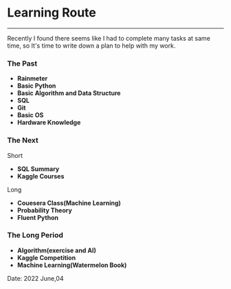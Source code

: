 # Learning Route
------
Recently I found there seems like I had to complete many tasks at same time, so It's time to write down a plan to help with my work.

### The Past

* **Rainmeter**
* **Basic Python**
* **Basic Algorithm and Data Structure**
* **SQL**
* **Git**
* **Basic OS**
* **Hardware Knowledge**

### The Next
Short
* **SQL Summary**
* **Kaggle Courses**

Long
* **Couesera Class(Machine Learning)**
* **Probability Theory**
* **Fluent Python**

### The Long Period

* **Algorithm(exercise and AI)**
* **Kaggle Competition**
* **Machine Learning(Watermelon Book)**
  
Date: 2022 June,04